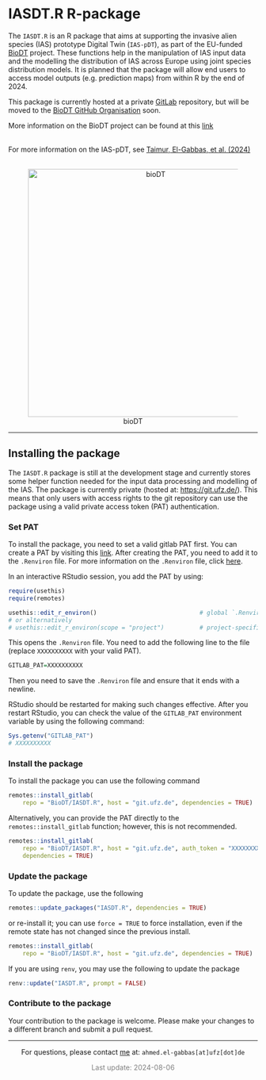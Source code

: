 
# IASDT.R R-package

The `IASDT.R` is an R package that aims at supporting the invasive alien
species (IAS) prototype Digital Twin (`IAS-pDT`), as part of the
EU-funded [BioDT](https://biodt.eu/) project. These functions help in
the manipulation of IAS input data and the modelling the distribution of
IAS across Europe using joint species distribution models. It is planned
that the package will allow end users to access model outputs
(e.g. prediction maps) from within R by the end of 2024.

This package is currently hosted at a private
[GitLab](https://git.ufz.de/biodt/IASDT.R) repository, but will be moved
to the [BioDT GitHub Organisation](https://github.com/BioDT) soon.

More information on the BioDT project can be found at this
[link](https://biodt.eu/) <br/><br/>

For more information on the IAS-pDT, see [Taimur, El-Gabbas, et
al. (2024)](https://doi.org/10.3897/rio.10.e124579) <br/><br/>

<center>

<figure>
<img
src="https://git.ufz.de/uploads/-/system/group/avatar/4444/biodt.png"
width="500" alt="bioDT" />
<figcaption aria-hidden="true">bioDT</figcaption>
</figure>

</center>
<hr>

## Installing the package

The `IASDT.R` package is still at the development stage and currently
stores some helper function needed for the input data processing and
modelling of the IAS. The package is currently private (hosted at:
<https://git.ufz.de/>). This means that only users with access rights to
the git repository can use the package using a valid private access
token (PAT) authentication.

### Set PAT

To install the package, you need to set a valid gitlab PAT first. You
can create a PAT by visiting this
[link](https://git.ufz.de/biodt/IASDT.R/-/settings/access_tokens). After
creating the PAT, you need to add it to the `.Renviron` file. For more
information on the `.Renviron` file, click
[here](https://support.posit.co/hc/en-us/articles/360047157094-Managing-R-with-Rprofile-Renviron-Rprofile-site-Renviron-site-rsession-conf-and-repos-conf).

In an interactive RStudio session, you add the PAT by using:

``` r
require(usethis)
require(remotes)
```

``` r
usethis::edit_r_environ()                             # global `.Renviron` file
# or alternatively
# usethis::edit_r_environ(scope = "project")          # project-specific settings
```

This opens the `.Renviron` file. You need to add the following line to
the file (replace `XXXXXXXXXX` with your valid PAT).

``` r
GITLAB_PAT=XXXXXXXXXX
```

Then you need to save the `.Renviron` file and ensure that it ends with
a newline.

RStudio should be restarted for making such changes effective. After you
restart RStudio, you can check the value of the `GITLAB_PAT` environment
variable by using the following command:

``` r
Sys.getenv("GITLAB_PAT")
# XXXXXXXXXX
```

### Install the package

To install the package you can use the following command

``` r
remotes::install_gitlab(
    repo = "BioDT/IASDT.R", host = "git.ufz.de", dependencies = TRUE)
```

Alternatively, you can provide the PAT directly to the
`remotes::install_gitlab` function; however, this is not recommended.

``` r
remotes::install_gitlab(
    repo = "BioDT/IASDT.R", host = "git.ufz.de", auth_token = "XXXXXXXXXX", 
    dependencies = TRUE)
```

### Update the package

To update the package, use the following

``` r
remotes::update_packages("IASDT.R", dependencies = TRUE)
```

or re-install it; you can use `force = TRUE` to force installation, even
if the remote state has not changed since the previous install.

``` r
remotes::install_gitlab(
    repo = "BioDT/IASDT.R", host = "git.ufz.de", dependencies = TRUE)
```

If you are using `renv`, you may use the following to update the package

``` r
renv::update("IASDT.R", prompt = FALSE)
```

### Contribute to the package

Your contribution to the package is welcome. Please make your changes to
a different branch and submit a pull request.

<hr>
<center>

For questions, please contact [me](https://elgabbas.netlify.app/) at:
`ahmed.el-gabbas[at]ufz[dot]de`

<span style="     color: grey !important;">Last update:
2024-08-06</span>

</center>
